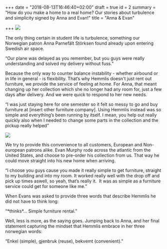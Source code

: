 +++
date = "2018-08-13T16:46:40+02:00"
draft = true
id = 2
summary = "How do you make a home to a real home? Our stories about turbulence and simplicity signed by Anna and Evan!"
title = "Anna & Evan"

+++
![](https://res.cloudinary.com/hemmlis/v1534153925/Anna_1.jpg)

The only thing certain in student life is turbulence, something our Norwegian patron Anna Parnefält Störksen found already upon entering Swedish air space. 

“Our plane was delayed as you remember, but you guys were really understanding and solved my delivery without fuss.”

Because the only way to counter balance instability - whether airbound or in life in general - is flexibility. That’s why Hemmlis doesn't just rent out furniture, we provide the service of feeling at home. For Anna, that meant changing up her collection which she no longer had any room for, just a few days after delivery. And we were quick to respond to her new needs.

“I was just staying here for one semester so it felt so messy to go and buy furniture at \[insert other furniture company\]. Using Hemmlis instead was so simple and everything’s been running by itself. I mean, you help out really quickly also when I needed to change some parts in the collection and the pickup really helped”

![](https://res.cloudinary.com/hemmlis/v1534153871/Evan_1.jpg)

We try to provide this convenience to all customers, European and Non-european patrons alike. Evan Murphy rode across the atlantic from the United States, and choose to pre-order his collection from us. That way he could move straight into his new home when arriving.

“I choose you guys cause you made it really simple to get furniture, straight to my building and into my room. It worked really well with the drop off and pick up times aswell, so yeah, that’s really it.  It was as simple as a furniture service could get for someone like me.”

When Evans was asked to provide three words that describe Hemmlis he did not have to think long:

“\*thinks\*... Simple furniture rental.”

Well, less is more, as the saying goes. Jumping back to Anna, and her final statement capturing the mindset that Hemmlis embrace in her three norwegian words:

“Enkel (simple), gjenbruk (reuse), bekvemt (convenient).”